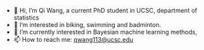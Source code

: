 - 👋 Hi, I’m Qi Wang, a current PhD student in UCSC, department of statistics
- 👀 I’m interested in biking, swimming and badminton.
- 🌱 I’m currently interested in Bayesian machine learning methods,
- 📫 How to reach me: qwang113@ucsc.edu

<!---
qwang-77/qwang-77 is a ✨ special ✨ repository because its `README.md` (this file) appears on your GitHub profile.
You can click the Preview link to take a look at your changes.
--->
